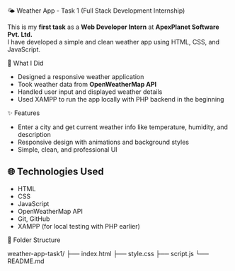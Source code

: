 🌤️ Weather App - Task 1 (Full Stack Development Internship)

This is my **first task** as a **Web Developer Intern** at **ApexPlanet Software Pvt. Ltd.**  
I have developed a simple and clean weather app using HTML, CSS, and JavaScript.

🔧 What I Did

- Designed a responsive weather application
- Took weather data from **OpenWeatherMap API**
- Handled user input and displayed weather details
- Used XAMPP to run the app locally with PHP backend in the beginning

✨ Features

- Enter a city and get current weather info like temperature, humidity, and description
- Responsive design with animations and background styles
- Simple, clean, and professional UI

## 🌐 Technologies Used

- HTML  
- CSS  
- JavaScript  
- OpenWeatherMap API  
- Git, GitHub  
- XAMPP (for local testing with PHP earlier)

📁 Folder Structure

weather-app-task1/
├── index.html
├── style.css
├── script.js
└── README.md
